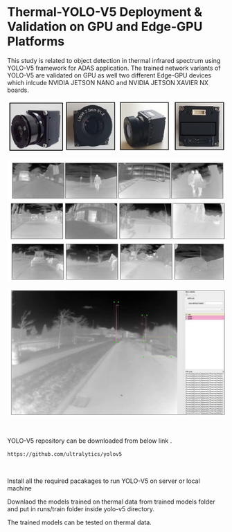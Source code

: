 # Thermal-YOLO-V5 Deployment & Validation on GPU and Edge-GPU Platforms

This study is related to object detection in thermal infrared spectrum using YOLO-V5 framework for ADAS application. The trained network variants of YOLO-V5 are validated on GPU as well two different Edge-GPU devices which inlcude NVIDIA JETSON NANO and NVIDIA JETSON XAVIER NX boards.

![](images/t1.PNG)

![](images/t2.PNG)

![](images/t3.PNG)

<br>

YOLO-V5 repository can be downloaded from below link .<br>

```bash
https://github.com/ultralytics/yolov5
```
<br>

Install all the required pacakages to run YOLO-V5 on server or local machine

Downlaod the models trained on thermal data from trained models folder and put in runs/train folder inside yolo-v5 directory.

The trained models can be tested on thermal data.

